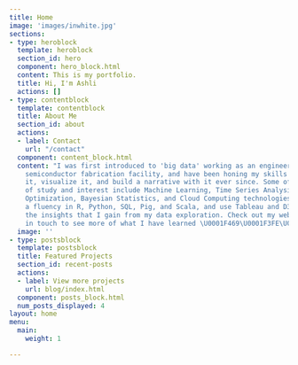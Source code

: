 ```yaml
---
title: Home
image: 'images/inwhite.jpg'
sections:
- type: heroblock
  template: heroblock
  section_id: hero
  component: hero_block.html
  content: This is my portfolio.
  title: Hi, I'm Ashli
  actions: []
- type: contentblock
  template: contentblock
  title: About Me
  section_id: about
  actions:
  - label: Contact
    url: "/contact"
  component: content_block.html
  content: "I was first introduced to 'big data' working as an engineer at a 24/7
    semiconductor fabrication facility, and have been honing my skills on how to explore
    it, visualize it, and build a narrative with it ever since. Some of my fields
    of study and interest include Machine Learning, Time Series Analysis, Deterministic
    Optimization, Bayesian Statistics, and Cloud Computing technologies. I have developed
    a fluency in R, Python, SQL, Pig, and Scala, and use Tableau and D3.JS to share
    the insights that I gain from my data exploration. Check out my website or get
    in touch to see more of what I have learned \U0001F469\U0001F3FE‍\U0001F4BB"
  image: ''
- type: postsblock
  template: postsblock
  title: Featured Projects
  section_id: recent-posts
  actions:
  - label: View more projects
    url: blog/index.html
  component: posts_block.html
  num_posts_displayed: 4
layout: home
menu:
  main:
    weight: 1

---
```

